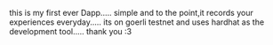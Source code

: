this is my first ever Dapp.....
simple and to the point,it records your experiences everyday.....
its on goerli testnet and uses hardhat as the development tool.....
thank you :3
